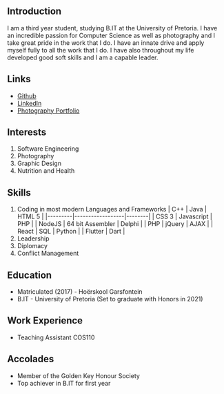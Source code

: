 
## Introduction
I am a third year student, studying B.IT at the University of Pretoria. I have an incredible passion for Computer Science as well as photography and I take great pride in the work that I do. I have an innate drive and apply myself fully to all the work that I do. I have also throughout my life developed good soft skills and I am a capable leader.

## Links
+ [Github](https://github.com/QuintonCoetzee)
+ [LinkedIn](https://www.linkedin.com/in/quinton-coetzee-3656a01a3/)
+ [Photography Portfolio](https://vsco.co/pureinstinct)

## Interests
1. Software Engineering
2. Photography
3. Graphic Design
4. Nutrition and Health

## Skills
1. Coding in most modern Languages and Frameworks
| C++     | Java             | HTML 5 |
|---------|------------------|--------|
| CSS 3   | Javascript       | PHP    |
| NodeJS  | 64 bit Assembler | Delphi |
| PHP     | jQuery           | AJAX   |
| React   | SQL              | Python |
| Flutter | Dart             |
2. Leadership
3. Diplomacy
4. Conflict Management

## Education
+ Matriculated (2017) - Hoërskool Garsfontein
+ B.IT - University of Pretoria (Set to graduate with Honors in 2021)

## Work Experience 
+ Teaching Assistant COS110

## Accolades
+ Member of the Golden Key Honour Society
+ Top achiever in B.IT for first year 
